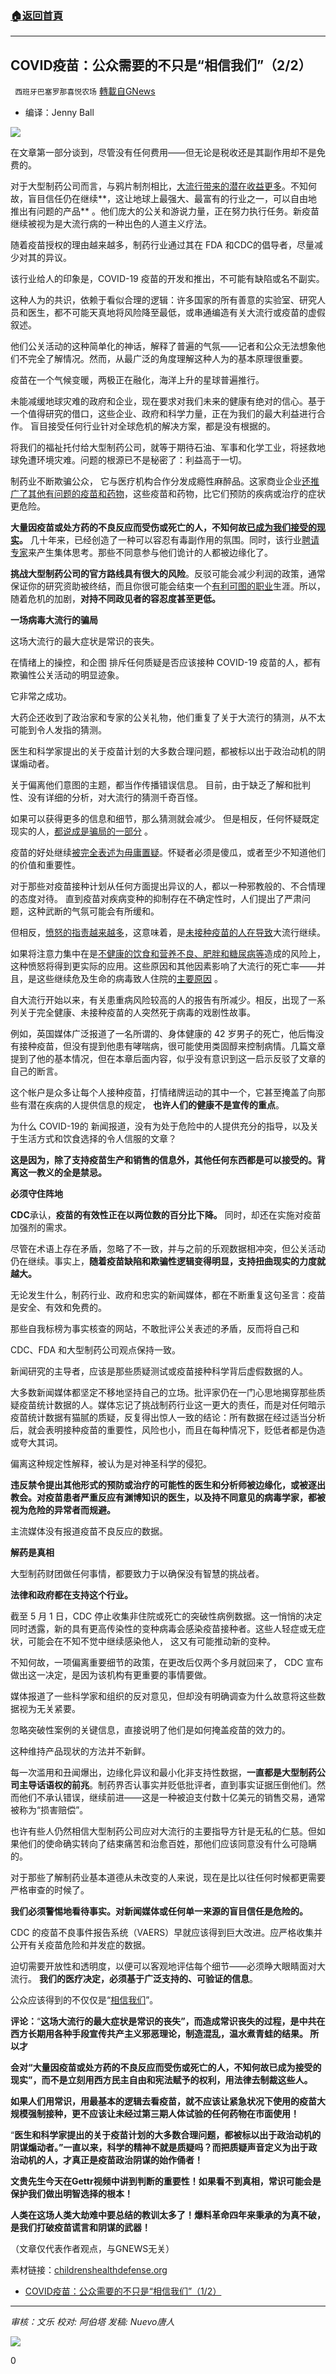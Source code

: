 ###  [:house:返回首頁](https://github.com/ourhimalayas/txt)
---


## COVID疫苗：公众需要的不只是“相信我们”（2/2）
` 西班牙巴塞罗那喜悦农场` [轉載自GNews](https://gnews.org/zh-hans/1524539/)

- 编译：Jenny Ball


![](https://assets.gnews.org/wp-content/uploads/2021/09/image-108.png)

在文章第一部分谈到，尽管没有任何费用——但无论是税收还是其副作用却不是免费的。

对于大型制药公司而言，与鸦片制剂相比，[大流行带来的潜在收益更多](https://edition.cnn.com/2021/05/21/business/covid-vaccine-billionaires/index.html)。不知何故，盲目信任仍在继续**，这让地球上最强大、最富有的行业之一，可以自由地推出有问题的产品** 。他们庞大的公关和游说力量，正在努力执行任务。新疫苗继续被视为是大流行病的一种出色的人道主义疗法。

随着疫苗授权的理由越来越多，制药行业通过其在 FDA 和CDC的倡导者，尽量减少对其的异议。

该行业给人的印象是，COVID-19 疫苗的开发和推出，不可能有缺陷或名不副实。

这种人为的共识，依赖于看似合理的逻辑：许多国家的所有善意的实验室、研究人员和医生，都不可能天真地将风险降至最低，或串通编造有关大流行或疫苗的虚假叙述。

他们公关活动的这种简单化的神话，解释了普遍的气氛——记者和公众无法想象他们不完全了解情况。然而，从最广泛的角度理解这种人为的基本原理很重要。

疫苗在一个气候变暖，两极正在融化，海洋上升的星球普遍推行。

未能减缓地球灾难的政府和企业，现在要求对我们未来的健康有绝对的信心。基于一个值得研究的借口，这些企业、政府和科学力量，正在为我们的最大利益进行合作。 盲目接受任何行业针对全球危机的解决方案，都是没有根据的。

将我们的福祉托付给大型制药公司，就等于期待石油、军事和化学工业，将拯救地球免遭环境灾难。问题的根源已不是秘密了：利益高于一切。

制药业不断欺骗公众， 它与医疗机构合作分发成瘾性麻醉品。这家商业企业[还推广了其他有问题的疫苗和药物](https://prescriptiondrugs.procon.org/fda-approved-prescription-drugs-later-pulled-from-the-market/)，这些疫苗和药物，比它们预防的疾病或治疗的症状更危险。

**大量因疫苗或处方药的不良反应而受伤或死亡的人，不知何故**[**已成为我们接受的现实**](https://freepress.org/article/america%E2%80%99s-well-hidden-iatrogenic-epidemic-drug-and-vaccine-induced-disorders)**。** 几十年来，已经创造了一种可以容忍有毒副作用的氛围。同时，该行业[聘请专家](https://www.fiercepharma.com/marketing/ogilvy-health-s-new-pr-practice-chief-talks-pharma-image-and-social-trends)来产生集体思考。那些不同意参与他们诡计的人都被边缘化了。

**挑战大型制药公司的官方路线具有很大的风险**。反驳可能会减少利润的政策，通常保证你的研究资助被终结，而且你很可能会结束一个[有利可图的职业](https://childrenshealthdefense.org/defender/state-medical-board-shut-down-dr-paul-thomas-pediatrician/)生涯。所以，随着危机的加剧，**对持不同政见者的容忍度甚至更低。**

**一场病毒大流行的骗局**

这场大流行的最大症状是常识的丧失。

在情绪上的操控，和企图 排斥任何质疑是否应该接种 COVID-19 疫苗的人，都有欺骗性公关活动的明显迹象。

它非常之成功。

大药企还收到了政治家和专家的公关礼物，他们重复了关于大流行的猜测，从不太可能到令人发指的猜测。

医生和科学家提出的关于疫苗计划的大多数合理问题，都被标以出于政治动机的阴谋煽动者。

关于偏离他们意图的主题，都当作传播错误信息。 目前，由于缺乏了解和批判性、没有详细的分析，对大流行的猜测千奇百怪。

如果可以获得更多的信息和细节，那么猜测就会减少。 但是相反，任何怀疑既定现实的人，[都说成是骗局的一部分](https://www.npr.org/2021/05/13/996570855/disinformation-dozen-test-facebooks-twitters-ability-to-curb-vaccine-hoaxes) 。

疫苗的好处继续[被完全表述为毋庸置疑](https://news.yahoo.com/ap-fact-check-biden-inflates-011843623.html)。怀疑者必须是傻瓜，或者至少不知道他们的价值和重要性。

对于那些对疫苗接种计划从任何方面提出异议的人，都以一种邪教般的、不合情理的态度对待。 直到疫苗对疾病变种的抑制存在不确定性时，人们提出了严肃问题，这种武断的气氛可能会有所缓和。

但相反，[愤怒的指责越来越多](https://www.baltimoresun.com/opinion/op-ed/bs-ed-op-0117-owe-the-unvaccinated-20210115-uqqip6jzk5dqpgm7ivsen7lucy-story.html)，这意味着，是[未接种疫苗的人在导致](https://childrenshealthdefense.org/defender/ap-breaks-mainstream-media-narrative-pandemic-of-unvaccinated/)大流行继续。

如果将注意力集中在是[不健康的饮食和营养不良、肥胖和糖尿病等](https://www.scientificamerican.com/article/why-some-people-get-terribly-sick-from-covid-19/)造成的风险上，这种愤怒将得到更实际的应用。这些原因和其他因素影响了大流行的死亡率——并且，是这些继续危及生命的病毒致人住院的[主要原因](https://www.nih.gov/news-events/nih-research-matters/most-covid-19-hospitalizations-due-four-conditions) 。

自大流行开始以来，有关患重病风险较高的人的报告有所减少。相反，出现了一系列关于完全健康、未接种疫苗的人突然死于病毒的戏剧性故事。

例如，英国媒体广泛报道了一名所谓的、身体健康的 42 岁男子的死亡，他后悔没有接种疫苗，但没有提到他患有哮喘病，很可能使用类固醇来控制病情。几篇文章提到了他的基本情况，但在本章后面内容，似乎没有意识到这一启示反驳了文章的自己的断言。

这个帐户是众多让每个人接种疫苗，打情绪牌运动的其中一个，它甚至掩盖了向那些有潜在疾病的人提供信息的规定， **也许人们的健康不是宣传的重点**。

为什么 COVID-19的 新闻报道，没有为处于危险中的人提供充分的指导，以及关于生活方式和饮食选择的令人信服的文章？

**这是因为，除了支持疫苗生产和销售的信息外，其他任何东西都是可以接受的。背离这一教义的全是禁忌。**

**必须守住阵地**

**CDC**承认，**疫苗的有效性正在以两位数的百分比下降。** 同时，却还在实施对疫苗加强剂的需求。

尽管在术语上存在矛盾，忽略了不一致，并与之前的乐观数据相冲突，但公关活动仍在继续。事实上，**随着疫苗缺陷和欺骗性逻辑变得明显，支持扭曲现实的力度就越大。**

无论发生什么，制药行业、政府和忠实的新闻媒体，都在不断重复这句圣言：疫苗是安全、有效和免费的。

那些自我标榜为事实核查的网站，不敢批评公关表述的矛盾，反而将自己和

CDC、FDA 和大型制药公司观点保持一致。

新闻研究的主导者，应该是那些质疑测试或疫苗接种科学背后虚假数据的人。

大多数新闻媒体都坚定不移地坚持自己的立场。批评家仍在一门心思地揭穿那些质疑疫苗统计数据的人。媒体忘记了挑战制药行业这一更大的责任，而是对任何暗示疫苗统计数据有猫腻的质疑，反复得出惊人一致的结论：所有数据在经过适当分析后，就会表明接种疫苗的重要性，风险也小，而且在每种情况下，贬低者都是伪造或夸大其词。

偏离这种规定性解释，被认为是对神圣科学的侵犯。

**违反禁令提出其他形式的预防或治疗的可能性的医生和分析师被边缘化，或被逐出教会。对疫苗患者严重反应有渊博知识的医生，以及持不同意见的病毒学家，都被视为危险的异常者而规避。**

主流媒体没有报道疫苗不良反应的数据。

**解药是真相**

大型制药财团做任何事情，都要致力于以确保没有智慧的挑战者。

**法律和政府都在支持这个行业。**

截至 5 月 1 日，CDC 停止收集非住院或死亡的突破性病例数据。这一悄悄的决定同时透露，新的具有更高传染性的变种病毒会感染疫苗接种者。这些人轻症或无症状，可能会在不知不觉中继续感染他人， 这又有可能推动新的变种。

不知何故，一项偏离重要细节的政策，在更改后仅两个多月就回来了， CDC 宣布做出这一决定，是因为该机构有更重要的事情要做。

媒体报道了一些科学家和组织的反对意见，但却没有明确调查为什么故意将这些数据视为无关紧要。

忽略突破性案例的关键信息，直接说明了他们是如何掩盖疫苗的效力的。

这种维持产品现状的方法并不新鲜。

每一次滥用和丑闻爆出，边缘化异议和最小化非支持性数据，**一直都是大型制药公司主导话语权的前兆**。制药界否认事实并贬低批评者，直到事实证据压倒他们。然而他们不承认错误，继续前进——这是一种被迫支付数十亿美元的销售交易，通常被称为“损害赔偿”。

也许有些人仍然相信大型制药公司应对大流行的主要指导方针是无私的仁慈。但如果他们的使命确实转向了结束痛苦和治愈百姓，那他们应该同意没有什么可隐瞒的。

对于那些了解制药业基本道德从未改变的人来说，现在是比以往任何时候都更需要严格审查的时候了。

**我们必须警惕地看待事实。对新闻媒体或任何单一来源的盲目信任是危险的。**

CDC 的疫苗不良事件报告系统（VAERS）早就应该得到巨大改进。应严格收集并公开有关疫苗危险和并发症的数据。

迫切需要开放性和透明度，以便可以客观地评估每个细节——必须睁大眼睛面对大流行。 **我们的医疗决定，必须基于广泛支持的、可验证的信息**。

公众应该得到的不仅仅是“[相信我们](https://www.modernhealthcare.com/supply-chain/pfizer-ceo-public-just-trust-us-covid-booster)”。

**评论：**“**这场大流行的最大症状是常识的丧失”，而造成常识丧失的过程，是中共在西方长期用各种手段宣传共产主义邪恶理论，制造混乱，温水煮青蛙的结果。 所以才**

**会对“大量因疫苗或处方药的不良反应而受伤或死亡的人，不知何故已成为接受的现实”，而不是立刻用西方民主自由和宪法赋予的权利，用法律去制裁这些人。**

**如果人们用常识，用最基本的逻辑去看疫苗，就不应该让紧急状况下使用的疫苗大规模强制接种，更不应该让未经过第三期人体试验的任何药物在市面使用！**

“**医生和科学家提出的关于疫苗计划的大多数合理问题，都被标以出于政治动机的阴谋煽动者。”一直以来，科学的精神不就是质疑吗？而把质疑声音定义为出于政治动机的人，才真正是疫苗政治阴谋的始作俑者！**

**文贵先生今天在****Gettr****视频中讲到判断的重要性！如果看不到真相，常识可能会是保护我们做出明智选择的根本！**

**人类在这场人类大劫难中要总结的教训太多了！爆料革命四年来秉承的为真不破，是我们打破疫苗谎言和阴谋的武器！**

（文章仅代表作者观点，与GNEWS无关）

素材链接：[childrenshealthdefense.org](https://childrenshealthdefense.org/defender/covid-vaccines-public-deserves-more-than-just-trust-us/?utm_source=salsa&amp;eType=EmailBlastContent&amp;eId=4ef62aac-dc30-4184-ae62-e53d1ceb3ab7)

- [COVID疫苗：公众需要的不只是“相信我们”（1/2）](https://gnews.org/zh-hans/1524458/)


* * *

*审核：文乐
校对: 阿伯塔
发稿: Nuevo唐人*

![](https://assets.gnews.org/wp-content/uploads/2021/09/GNEWS_CH.-5-1536x1086-1.jpeg)

0
